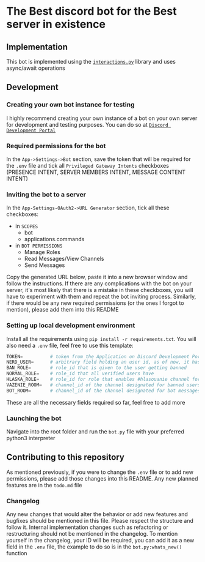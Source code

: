 # The Best discord bot for the Best server in existence
## Implementation
This bot is implemented using the [`interactions.py`](https://interactions-py.github.io/interactions.py/) library and uses async/await operations

## Development
### Creating your own bot instance for testing
I highly recommend creating your own instance of a bot on your own server for development and testing purposes. You can do so at [`Discord Development Portal`](https://discord.com/developers/applications)
### Required permissions for the bot
In the `App->Settings->Bot` section, save the token that will be required for the `.env` file and tick all `Privileged Gateway Intents` checkboxes (PRESENCE INTENT, SERVER MEMBERS INTENT, MESSAGE CONTENT INTENT)
### Inviting the bot to a server
In the `App-Settings-OAuth2->URL Generator` section, tick all these checkboxes:
- in `SCOPES`
    - bot
    - applications.commands
- in `BOT PERMISSIONS`
    - Manage Roles
    - Read Messages/View Channels
    - Send Messages

Copy the generated URL below, paste it into a new browser window and follow the instructions. If there are any complications with the bot on your server, it's most likely that there is a mistake in these checkboxes, you will have to experiment with them and repeat the bot inviting process. Similarly, if there would be any new required permissions (or the ones I forgot to mention), please add them into this README
### Setting up local development environment
Install all the requirements using `pip install -r requirements.txt`. You will also need a `.env` file, feel free to use this template:
```python
TOKEN=          # token from the Application on Discord Development Portal
NERD_USER=      # arbitrary field holding an user id, as of now, it has no use in the code, but must be set to 0
BAN_ROLE=       # role_id that is given to the user getting banned
NORMAL_ROLE=    # role_id that all verified users have
HLASKA_ROLE=    # role_id for role that enables #hlasouanie channel for users
VAZENIE_ROOM=   # channel_id of the channel designated for banned users
BOT_ROOM=       # channel_id of the channel designated for bot messages
```
These are all the necessary fields required so far, feel free to add more
### Launching the bot
Navigate into the root folder and run the `bot.py` file with your preferred python3 interpreter

## Contributing to this repository
As mentioned previously, if you were to change the `.env` file or to add new permissions, please add those changes into this README. Any new planned features are in the `todo.md` file
### Changelog
Any new changes that would alter the behavior or add new features and bugfixes should be mentioned in this file. Please respect the structure and follow it. Internal implementation changes such as refactoring or restructuring should not be mentioned in the changelog. To mention yourself in the changelog, your ID will be required, you can add it as a new field in the `.env` file, the example to do so is in the `bot.py:whats_new()` function